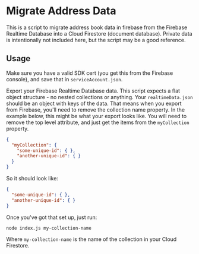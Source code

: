 # Migrate Address Data

This is a script to migrate address book data in firebase from the Firebase Realtime Database into a Cloud Firestore (document database). Private data is intentionally not included here, but the script may be a good reference.

## Usage

Make sure you have a valid SDK cert (you get this from the Firebase console), and save that in `serviceAccount.json`.

Export your Firebase Realtime Database data. This script expects a flat object structure - no nested collections or anything. Your `realtimeData.json` should be an object with keys of the data. That means when you export from Firebase, you'll need to remove the collection name property. In the example below, this might be what your export looks like. You will need to remove the top level attribute, and just get the items from the `myCollection` property.

```json
{
  "myCollection": {
    "some-unique-id": { },
    "another-unique-id": { }
  }
}
```

So it should look like:

```json
{
  "some-unique-id": { },
  "another-unique-id": { }
}
```

Once you've got that set up, just run:

```sh
node index.js my-collection-name
```

Where `my-collection-name` is the name of the collection in your Cloud Firestore.